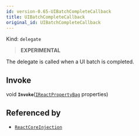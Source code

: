 ```yaml
---
id: version-0.65-UIBatchCompleteCallback
title: UIBatchCompleteCallback
original_id: UIBatchCompleteCallback
---
```


Kind: `delegate`

> **EXPERIMENTAL**

The delegate is called when a UI batch is completed.

## Invoke
void **`Invoke`**([`IReactPropertyBag`](IReactPropertyBag) properties)





## Referenced by
- [`ReactCoreInjection`](ReactCoreInjection)
